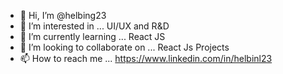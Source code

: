 - 👋 Hi, I’m @helbing23
- 👀 I’m interested in ... UI/UX and R&D
- 🌱 I’m currently learning ... React JS
- 💞️ I’m looking to collaborate on ... React Js Projects
- 📫 How to reach me ... https://www.linkedin.com/in/helbinl23

<!---
helbing23/helbing23 is a ✨ special ✨ repository because its `README.md` (this file) appears on your GitHub profile.
You can click the Preview link to take a look at your changes.
--->
